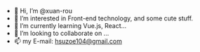 - 👋 Hi, I’m @xuan-rou
- 👀 I’m interested in Front-end technology, and some cute stuff. 
- 🌱 I’m currently learning Vue.js, React...
- 💞️ I’m looking to collaborate on ...
- 📫 my E-mail: hsuzoe104@gmail.com

<!---
xuan-rou/xuan-rou is a ✨ special ✨ repository because its `README.md` (this file) appears on your GitHub profile.
You can click the Preview link to take a look at your changes.
--->
